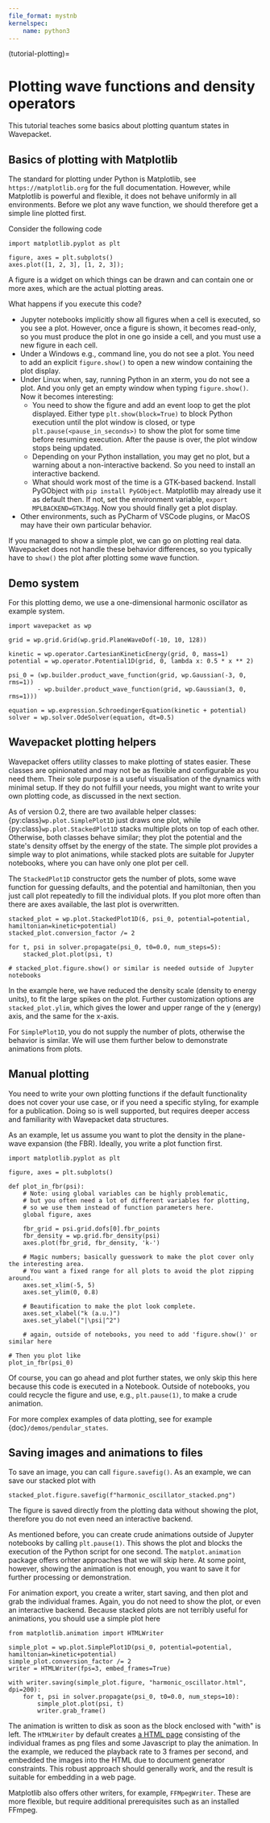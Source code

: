 ```yaml
---
file_format: mystnb
kernelspec:
    name: python3
---
```


(tutorial-plotting)=

# Plotting wave functions and density operators

This tutorial teaches some basics about plotting quantum states in Wavepacket.

## Basics of plotting with Matplotlib

The standard for plotting under Python is Matplotlib, see `https://matplotlib.org` for the full documentation.
However, while Matplotlib is powerful and flexible, it does not behave uniformly in all environments.
Before we plot any wave function, we should therefore get a simple line plotted first.

Consider the following code

```{code-cell}
import matplotlib.pyplot as plt

figure, axes = plt.subplots()
axes.plot([1, 2, 3], [1, 2, 3]);
```

A figure is a widget on which things can be drawn and can contain one or more axes, which are the actual plotting
areas.

What happens if you execute this code?

* Jupyter notebooks implicitly show all figures when a cell is executed, so you see a plot.
  However, once a figure is shown, it becomes read-only, so you must produce the plot in one go inside a cell,
  and you must use a new figure in each cell.
* Under a Windows e.g., command line, you do not see a plot.
  You need to add an explicit `figure.show()` to open a new window containing the plot display.
* Under Linux when, say, running Python in an xterm, you do not see a plot.
  And you only get an empty window when typing `figure.show()`.
  Now it becomes interesting:
    * You need to show the figure and add an event loop to get the plot displayed.
      Either type `plt.show(block=True)` to block Python execution until the plot window is closed,
      or type `plt.pause(<pause_in_seconds>)` to show the plot for some time before resuming execution.
      After the pause is over, the plot window stops being updated.
    * Depending on your Python installation, you may get no plot, but a warning about a non-interactive backend.
      So you need to install an interactive backend.
    * What should work most of the time is a GTK-based backend.
      Install PyGObject with `pip install PyGObject`. Matplotlib may already use it as default then.
      If not, set the environment variable, `export MPLBACKEND=GTK3Agg`. Now you should finally get a plot display.
* Other environments, such as PyCharm of VSCode plugins, or MacOS may have their own particular behavior.

If you managed to show a simple plot, we can go on plotting real data.
Wavepacket does not handle these behavior differences, so you typically have to `show()` the plot
after plotting some wave function.

## Demo system

For this plotting demo, we use a one-dimensional harmonic oscillator as example system.

```{code-cell}
import wavepacket as wp

grid = wp.grid.Grid(wp.grid.PlaneWaveDof(-10, 10, 128))

kinetic = wp.operator.CartesianKineticEnergy(grid, 0, mass=1)
potential = wp.operator.Potential1D(grid, 0, lambda x: 0.5 * x ** 2)

psi_0 = (wp.builder.product_wave_function(grid, wp.Gaussian(-3, 0, rms=1))
        - wp.builder.product_wave_function(grid, wp.Gaussian(3, 0, rms=1)))

equation = wp.expression.SchroedingerEquation(kinetic + potential)
solver = wp.solver.OdeSolver(equation, dt=0.5) 
```

## Wavepacket plotting helpers

Wavepacket offers utility classes to make plotting of states easier.
These classes are opinionated and may not be as flexible and configurable as you need them.
Their sole purpose is a useful visualisation of the dynamics with minimal setup.
If they do not fulfill your needs, you might want to write your own plotting code, as discussed in the next section.

As of version 0.2, there are two available helper classes: {py:class}`wp.plot.SimplePlot1D` just draws one plot,
while {py:class}`wp.plot.StackedPlot1D` stacks multiple plots on top of each other.
Otherwise, both classes behave similar; they plot the potential and the state's density
offset by the energy of the state.
The simple plot provides a simple way to plot animations, while stacked plots are suitable for
Jupyter notebooks, where you can have only one plot per cell.

The `StackedPlot1D` constructor gets the number of plots, some wave function for guessing defaults, and the
potential and hamiltonian, then you just call plot repeatedly to fill the individual plots.
If you plot more often than there are axes available, the last plot is overwritten.

```{code-cell}
stacked_plot = wp.plot.StackedPlot1D(6, psi_0, potential=potential, hamiltonian=kinetic+potential)
stacked_plot.conversion_factor /= 2

for t, psi in solver.propagate(psi_0, t0=0.0, num_steps=5):
    stacked_plot.plot(psi, t)

# stacked_plot.figure.show() or similar is needed outside of Jupyter notebooks
```

In the example here, we have reduced the density scale (density to energy units), to fit the large spikes on the plot.
Further customization options are `stacked_plot.ylim`, which gives the lower and upper range of the y (energy) axis,
and the same for the x-axis.

For `SimplePlot1D`, you do not supply the number of plots, otherwise the behavior is similar.
We will use them further below to demonstrate animations from plots.

## Manual plotting

You need to write your own plotting functions if the default functionality does not cover your use case,
or if you need a specific styling, for example for a publication. Doing so is well supported, but
requires deeper access and familiarity with Wavepacket data structures.

As an example, let us assume you want to plot the density in the plane-wave expansion (the FBR).
Ideally, you write a plot function first.

```{code-cell}
import matplotlib.pyplot as plt

figure, axes = plt.subplots()

def plot_in_fbr(psi):
    # Note: using global variables can be highly problematic,
    # but you often need a lot of different variables for plotting,
    # so we use them instead of function parameters here.
    global figure, axes
    
    fbr_grid = psi.grid.dofs[0].fbr_points
    fbr_density = wp.grid.fbr_density(psi)
    axes.plot(fbr_grid, fbr_density, 'k-')
    
    # Magic numbers; basically guesswork to make the plot cover only the interesting area.
    # You want a fixed range for all plots to avoid the plot zipping around.
    axes.set_xlim(-5, 5)
    axes.set_ylim(0, 0.8)

    # Beautification to make the plot look complete.
    axes.set_xlabel("k (a.u.)")
    axes.set_ylabel("|\psi|^2")
    
    # again, outside of notebooks, you need to add 'figure.show()' or similar here

# Then you plot like
plot_in_fbr(psi_0)
```

Of course, you can go ahead and plot further states, we only skip this here because this code is executed in a Notebook.
Outside of notebooks, you could recycle the figure and use, e.g., `plt.pause(1)`, to make a crude animation.

For more complex examples of data plotting, see for example {doc}`/demos/pendular_states`.

## Saving images and animations to files

To save an image, you can call `figure.savefig()`.
As an example, we can save our stacked plot with

```{code-cell}
stacked_plot.figure.savefig(f"harmonic_oscillator_stacked.png")
```

The figure is saved directly from the plotting data without showing the plot,
therefore you do not even need an interactive backend.

As mentioned before, you can create crude animations outside of Jupyter notebooks by calling `plt.pause(1)`.
This shows the plot and blocks the execution of the Python script for one second.
The `matplot.animation` package offers orhter approaches that we will skip here.
At some point, however, showing the animation is not enough,
you want to save it for further processing or demonstration.

For animation export, you create a writer, start saving, and then plot and grab the individual frames.
Again, you do not need to show the plot, or even an interactive backend.
Because stacked plots are not terribly useful for animations, you should use a simple plot here

```{code-cell}
from matplotlib.animation import HTMLWriter

simple_plot = wp.plot.SimplePlot1D(psi_0, potential=potential, hamiltonian=kinetic+potential)
simple_plot.conversion_factor /= 2
writer = HTMLWriter(fps=3, embed_frames=True)

with writer.saving(simple_plot.figure, "harmonic_oscillator.html", dpi=200): 
    for t, psi in solver.propagate(psi_0, t0=0.0, num_steps=10):
        simple_plot.plot(psi, t)
        writer.grab_frame()
```

The animation is written to disk as soon as the block enclosed with "with" is left.
The `HTMLWriter` by default creates [a HTML page](harmonic_oscillator.html) consisting of the individual
frames as png files and some Javascript to play the animation.
In the example, we reduced the playback rate to 3 frames per second, and embedded the images
into the HTML due to document generator constraints.
This robust approach should generally work, and the result is suitable for embedding in a web page.

Matplotlib also offers other writers, for example, `FFMpegWriter`.
These are more flexible, but require additional prerequisites such as an installed FFmpeg.
